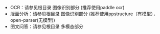 - OCR：请参见根目录 图像识别部分 (推荐使用paddle ocr) 
- 版面分析：请参见根目录 图像识别部分 (推荐使用ppstructure（有模型），open-parser(无模型))
- 图文问答：请参见根目录 多模态部分